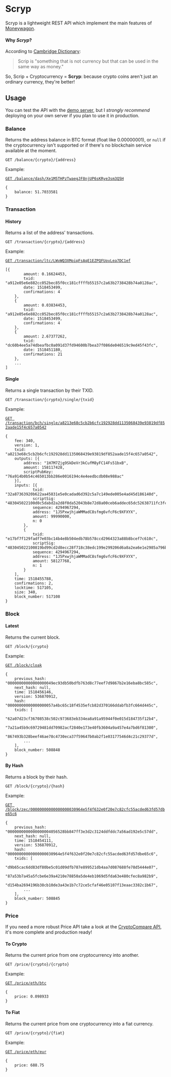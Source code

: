 # Scryp
Scryp is a lightweight REST API which implement the main features of [Moneywagon](https://github.com/priestc/moneywagon).

#### Why *Scryp*?
According to [Cambridge Dictionary](https://dictionary.cambridge.org/dictionary/english/scrip):
> Scrip is "something that is not currency but that can be used in the same way as money." 

So, Scrip + Cryptocurrency = **Scryp**: because crypto coins aren't just an ordinary currency, they're better!

## Usage
You can test the API with the [demo server](https://scryp.herokuapp.com), but I *strongly recommend* deploying on your own server if you plan to use it in production.

### Balance
Returns the address balance in BTC format (float like 0.00000001), or `null` if the cryptocurrency isn't supported or if there's no blockchain service available at the moment.

`GET /balance/{crypto}/{address}`

Example:

[`GET /balance/dash/Xe1M5THPzTwaegJF8njUP6sKRye3sm3Q5H`](https://scryp.herokuapp.com/balance/dash/Xe1M5THPzTwaegJF8njUP6sKRye3sm3Q5H)
```
{
	balance: 51.7033581
}
```

### Transaction

#### History
Returns a list of the address' transactions.

`GET /transaction/{crypto}/{address}`

Example:

[`GET /transaction/ltc/LWvWQ3XMoipFsAqE1EZPQFUovLea7DC1ef`](https://scryp.herokuapp.com/transaction/ltc/LWvWQ3XMoipFsAqE1EZPQFUovLea7DC1ef)
```
[{
		amount: 0.16624453,
		txid: "a912e05e6e882cc052bec85f0cc181cffffb55157c2a63b2738428b74a0128ac",
		date: 1518453499,
		confirmations: 4
	},
	{
		amount: 0.03834453,
		txid: "a912e05e6e882cc052bec85f0cc181cffffb55157c2a63b2738428b74a0128ac",
		date: 1518453499,
		confirmations: 4
	},
	{
		amount: 2.67377262,
		txid: "dc60b4ee5a74dbeafbc0a091d37fd94600b7bea37f086de046519c9ed45f43fc",
		date: 1518451180,
		confirmations: 21
	},
    ...
]
```

#### Single
Returns a single transaction by their TXID.

`GET /transaction/{crypto}/single/{txid}`

Example:

[`GET /transaction/bch/single/a8213e68c5cb2b6cfc192928dd1135068439e93819df852aade15f4c657a0542`](https://scryp.herokuapp.com/transaction/bch/single/a8213e68c5cb2b6cfc192928dd1135068439e93819df852aade15f4c657a0542)
```
{
	fee: 340,
	version: 1,
	txid: "a8213e68c5cb2b6cfc192928dd1135068439e93819df852aade15f4c657a0542",
	outputs: [{
		address: "1H7M7Zjg9SkDeVr3kCufM8yFC14Fs51bxB",
		amount: 158117428,
		scriptPubKey: "76a914b0b54c465013bb286e0016194c4e4eedbcdb08e988ac"
	}],
	inputs: [{
			txid: "32a87363920b622aa45831e5e0cadad6d392c5a7c149ede005e4ad45d186140d",
			scriptSig: "483045022100d0c5dabd2a2d8f0da52043b8e72d8a00ceb6addec65dc52638711fc3fca94ac902201af4b79e8ddb8586bf6a3c42c97c5ab55b5a7b5b0cdd076c54eda00846f3b0d9412102eddcf7af7b7824d593745c0235657b34eb610d866730c30f7c8b6bf5a82587a5",
			sequence: 4294967294,
			address: "1J5PxwjhjaWMMadC8sfmg6vfcF6c9XFXYX",
			amount: 99990000,
			n: 0
		},
		{
			txid: "e17bf7f129fadf7e03bc14b4e8b504edb78b578ccd2964323a88b8bcef7c610c",
			scriptSig: "483045022100819bd99cd2d8ecc28f718c38edc199e299206d6a8a2ea6e1e2985a796b3dffbf022013e8162ef2779c01043b8c232b684d844d8c09348bb2b8447f7c2764ce8752f6412102eddcf7af7b7824d593745c0235657b34eb610d866730c30f7c8b6bf5a82587a5",
			sequence: 4294967294,
			address: "1J5PxwjhjaWMMadC8sfmg6vfcF6c9XFXYX",
			amount: 58127768,
			n: 1
		}
	],
	time: 1518455788,
	confirmations: 2,
	locktime: 517105,
	size: 340,
	block_number: 517108
}
```

### Block

#### Latest
Returns the current block.

`GET /block/{crypto}`

Example:

[`GET /block/cloak`](https://scryp.herokuapp.com/block/cloak)
```
{
	previous_hash: "00000000000000000049ec93db50bdfb763d8c77eef7d9867b2e16eba8bc585c",
	next_hash: null,
	time: 1518456146,
	version: 536870912,
	hash: "00000000000000000057a4bc65c18f4535efcb82d370166ddabfb3fc664d445c",
	txids: [
		"62a07d23cf36708538c502c973683eb334ea8a91a95944f0e015d184735f12b4",
		"7a21a45b9c69729481dd70982acf2840e173e40fb3604a9a457e4a7bd6f81300",
		"867493b328beef46ae78c4730eca37f59647b0ab2f1e03177546d4c21c29377d",
        ...
	],
	block_number: 508848
}
```

#### By Hash
Returns a block by their hash.

`GET /block/{crypto}/{hash}`

Example:

[`GET /block/zec/00000000000000000030964e5f4f632e0f20e7c82cfc55acded63fd57dbe65c6`](https://scryp.herokuapp.com/block/zec/00000000000000000030964e5f4f632e0f20e7c82cfc55acded63fd57dbe65c6)
```
{
	previous_hash: "0000000000000000004056528bb847ff3e3d2c3124ddfddc7a56ad192e5c57dd",
	next_hash: null,
	time: 1518454111,
	version: 536870912,
	hash: "00000000000000000030964e5f4f632e0f20e7c82cfc55acded63fd57dbe65c6",
	txids: [
		"d9b65cac6dd83df80be5c01d09dfb787e899521db4aa7d087688fe78d5444e07",
		"87a53b7a45a5fcbe6e39a4210e78850a5de4eb1069d5fda63e480cfec8a982b9",
		"d154ba2694196b38cb10de3a43e1b7c72ce5cfaf46e05107f13eaac3382c1b67",
		...
	],
	block_number: 508845
}
```

### Price
If you need a more robust Price API take a look at the [CryptoCompare API](https://cryptocompare.com/api/), it's more complete and production ready!

#### To Crypto
Returns the current price from one cryptocurrency into another.

`GET /price/{crypto}/{crypto}`

Example:

[`GET /price/eth/btc`](https://scryp.herokuapp.com/price/eth/btc)
```
{
	price: 0.098933
}
```

#### To Fiat
Returns the current price from one cryptocurrency into a fiat currency.

`GET /price/{crypto}/{fiat}`

Example:

[`GET /price/eth/eur`](https://scryp.herokuapp.com/price/eth/eur)
```
{
	price: 688.75
}
```
